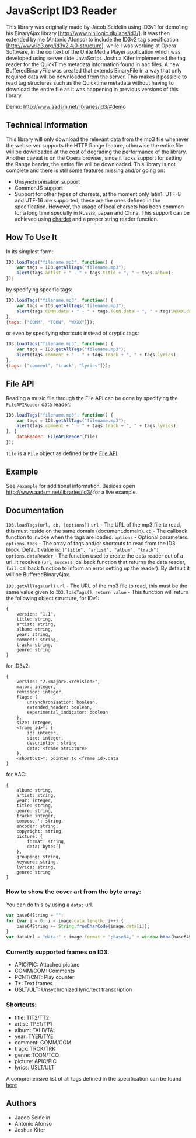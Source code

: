 JavaScript ID3 Reader
=====================

This library was originally made by Jacob Seidelin using ID3v1 for demo'ing his BinaryAjax library [http://www.nihilogic.dk/labs/id3/].
It was then extended by me (António Afonso) to include the ID3v2 tag specification [http://www.id3.org/id3v2.4.0-structure], while I was working at Opera Software, in the context of the Unite Media Player application which was developed using server side JavaScript.
Joshua Kifer implemented the tag reader for the QuickTime metadata information found in aac files.
A new BufferedBinaryFile was created that extends BinaryFile in a way that only required data will be downloaded from the server. This makes it possible to read tag structures such as the Quicktime metadata without having to download the entire file as it was happening in previous versions of this library.

Demo: http://www.aadsm.net/libraries/id3/#demo

Technical Information
---------------------

This library will only download the relevant data from the mp3 file whenever the webserver supports the HTTP Range feature, otherwise the entire file will be downloaded at the cost of degrading the performance of the library.
Another caveat is on the Opera browser, since it lacks support for setting the Range header, the entire file will be downloaded.
This library is not complete and there is still some features missing and/or going on:

* Unsynchronisation support
* CommonJS support
* Support for other types of charsets, at the moment only latin1, UTF-8 and UTF-16 are supported, these are the ones defined in the specification. However, the usage of local charsets has been common for a long time specially in Russia, Japan and China. This support can be achieved using [chardet](http://github.com/aadsm/jschardet) and a proper string reader function.

How To Use It
-------------

In its simplest form:
```javascript
ID3.loadTags("filename.mp3", function() {
    var tags = ID3.getAllTags("filename.mp3");
    alert(tags.artist + " - " + tags.title + ", " + tags.album);
});
```

by specifying specific tags:
```javascript
ID3.loadTags("filename.mp3", function() {
    var tags = ID3.getAllTags("filename.mp3");
    alert(tags.COMM.data + " - " + tags.TCON.data + ", " + tags.WXXX.data);
},
{tags: ["COMM", "TCON", "WXXX"]});
```

or even by specifying shortcuts instead of cryptic tags:
```javascript
ID3.loadTags("filename.mp3", function() {
    var tags = ID3.getAllTags("filename.mp3");
    alert(tags.comment + " - " + tags.track + ", " + tags.lyrics);
},
{tags: ["comment", "track", "lyrics"]});
```

File API
--------
Reading a music file through the File API can be done by specifying the `FileAPIReader` data reader:

```javascript
ID3.loadTags("filename.mp3", function() {
    var tags = ID3.getAllTags("filename.mp3");
    alert(tags.comment + " - " + tags.track + ", " + tags.lyrics);
}, {
    dataReader: FileAPIReader(file)
});
```
`file` is a `File` object as defined by the [File API](http://www.w3.org/TR/FileAPI/).

Example
-------
See `/example` for additional information.
Besides open http://www.aadsm.net/libraries/id3/ for a live example.

Documentation
-------------

`ID3.loadTags(url, cb, [options])`
    `url` - The URL of the mp3 file to read, this must reside on the same domain (document.domain).
    `cb` - The callback function to invoke when the tags are loaded.
    `options` - Optional parameters.
    `options.tags` - The array of tags and/or shortcuts to read from the ID3 block. Default value is: `["title", "artist", "album", "track"]`
    `options.dataReader` - The function used to create the data reader out of a url. It receives (`url`, `success`: callback function that returns the data reader, `fail`: callback function to inform an error setting up the reader). By default it will be BufferedBinaryAjax.

`ID3.getAllTags(url)`
    `url` - The URL of the mp3 file to read, this must be the same value given to `ID3.loadTags()`.
    `return value` - This function will return the following object structure, for IDv1:

    {
        version: "1.1",
        title: string,
        artist: string,
        album: string,
        year: string,
        comment: string,
        track: string,
        genre: string
    }
for ID3v2:

    {
        version: "2.<major>.<revision>",
        major: integer,
        revision: integer,
        flags: {
            unsynchronisation: boolean,
            extended_header: boolean,
            experimental_indicator: boolean
        },
        size: integer,
        <frame id>*: {
            id: integer,
            size: integer,
            description: string,
            data: <frame structure>
        },
        <shortcut>*: pointer to <frame id>.data
    }

for AAC:

    {
        album: string,
        artist: string,
        year: integer,
        title: string,
        genre: string,
        track: integer,
        composer': string,
        encoder: string,
        copyright: string,
        picture: {
            format: string,
            data: bytes[]
        },
        grouping: string,
        keyword: string,
        lyrics: string,
        genre: string
    }

### How to show the cover art from the byte array:

You can do this by using a `data:` url.

```javascript
var base64String = "";
for (var i = 0; i < image.data.length; i++) {
    base64String += String.fromCharCode(image.data[i]);
}
var dataUrl = "data:" + image.format + ";base64," + window.btoa(base64String);
```

### Currently supported frames on ID3:

* APIC/PIC: Attached picture
* COMM/COM: Comments
* PCNT/CNT: Play counter
* T*: Text frames
* USLT/ULT: Unsychronized lyric/text transcription

### Shortcuts:

* title: TIT2/TT2
* artist: TPE1/TP1
* album: TALB/TAL
* year: TYER/TYE
* comment: COMM/COM
* track: TRCK/TRK
* genre: TCON/TCO
* picture: APIC/PIC
* lyrics: USLT/ULT

A comprehensive list of all tags defined in the specification can be found [here](http://www.id3.org/id3v2.3.0#head-e4b3c63f836c3eb26a39be082065c21fba4e0acc)

Authors
-------
* Jacob Seidelin
* António Afonso
* Joshua Kifer